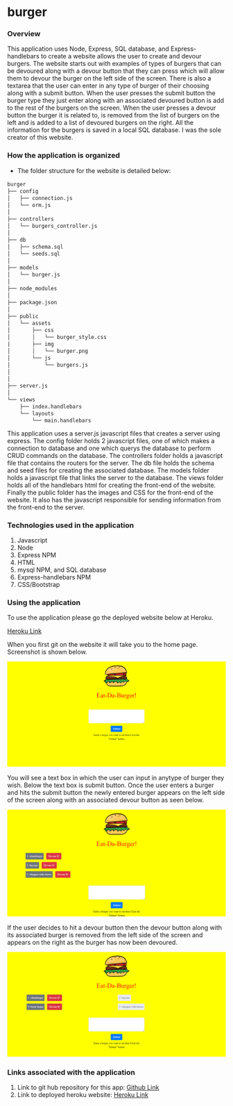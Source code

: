 # burger

### Overview
This application uses Node, Express, SQL database, and Express-handlebars to create a website allows the user to create and devour burgers.  The website starts out with examples of types of burgers that can be devoured along with a devour button that they can press which will allow them to devour the burger on the left side of the screen. There is also a textarea that the user can enter in any type of burger of their choosing along with a submit button.  When the user presses the submit button the burger type they just enter along with an associated devoured button is add to the rest of the burgers on the screen.  When the user presses a devour button the burger it is related to, is removed from the list of burgers on the left and is added to a list of devoured burgers on the right.  All the information for the burgers is saved in a local SQL database.  I was the sole creator of this website.

### How the application is organized
* The folder structure for the website is detailed below:
```
burger
├── config
│   ├── connection.js
│   └── orm.js
│ 
├── controllers
│   └── burgers_controller.js
│
├── db
│   ├── schema.sql
│   └── seeds.sql
│
├── models
│   └── burger.js
│ 
├── node_modules
│ 
├── package.json
│
├── public
│   └── assets
│       ├── css
│       │   └── burger_style.css
|       ├── img
│       │   └── burger.png
│       └── js
│           └── burgers.js      
│   
│
├── server.js
│
└── views
    ├── index.handlebars
    └── layouts
        └── main.handlebars 
```

This application uses a server.js javascript files that creates a server using express.  The config folder holds 2 javascript files, one of which makes a connection to database and one which querys the database to perform CRUD commands on the database.  The controllers folder holds a javascript file that contains the routers for the server.  The db file holds the schema and seed files for creating the associated database.  The models folder holds a javascript file that links the server to the database.  The views folder holds all of the handlebars html for creating the front-end of the website.  Finally the public folder has the images and CSS for the front-end of the website.  It also has the javascript responsible for sending information from the front-end to the server.


### Technologies used in the application
1.  Javascript
2.  Node
3.  Express NPM
4.  HTML
5.  mysql NPM, and SQL database
6.  Express-handlebars NPM
7.  CSS/Bootstrap

### Using the application
To use the application please go the deployed website below at Heroku.

  [Heroku Link](https://cryptic-caverns-04713.herokuapp.com/)

When you first git on the website it will take you to the home page.  Screenshot is shown below.


  ![Image of screenshot](public/assets/img/burgersh.png)

You will see a text box in which the user can input in anytype of burger they wish.  Below the text box is submit button.  Once the user enters a burger and hits the submit button the newly entered burger appears on the left side of the screen along with an associated devour button as seen below.

  ![Image of screenshot](public/assets/img/burger1.png)

If the user decides to hit a devour button then the devour button along with its associated burger is removed from the left side of the screen and appears on the right as the burger has now been devoured.

  ![Image of screenshot](public/assets/img/burger2.png)

### Links associated with the application
1.  Link to git hub repository for this app:  [Github Link](https://github.com/eozuna3/burger)
2.  Link to deployed heroku website:  [Heroku Link](https://cryptic-caverns-04713.herokuapp.com/)